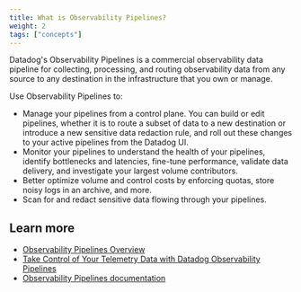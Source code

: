 ```yaml
---
title: What is Observability Pipelines?
weight: 2
tags: ["concepts"]
---
```


Datadog's Observability Pipelines is a commercial observability data pipeline for collecting, processing, and routing observability data from any source to any destination in the infrastructure that you own or manage.

Use Observability Pipelines to:

- Manage your pipelines from a control plane. You can build or edit pipelines, whether it is to route a subset of data to a new destination or introduce a new sensitive data redaction rule, and roll out these changes to your active pipelines from the Datadog UI.
- Monitor your pipelines to understand the health of your pipelines, identify bottlenecks and latencies, fine-tune performance, validate data delivery, and investigate your largest volume contributors.
- Better optimize volume and control costs by enforcing quotas, store noisy logs in an archive, and more.
- Scan for and redact sensitive data flowing through your pipelines.

## Learn more

- [Observability Pipelines Overview](https://www.datadoghq.com/product/observability-pipelines/)
- [Take Control of Your Telemetry Data with Datadog Observability Pipelines](https://www.datadoghq.com/blog/datadog-observability-pipelines/)
- [Observability Pipelines documentation](https://docs.datadoghq.com/observability_pipelines/)
